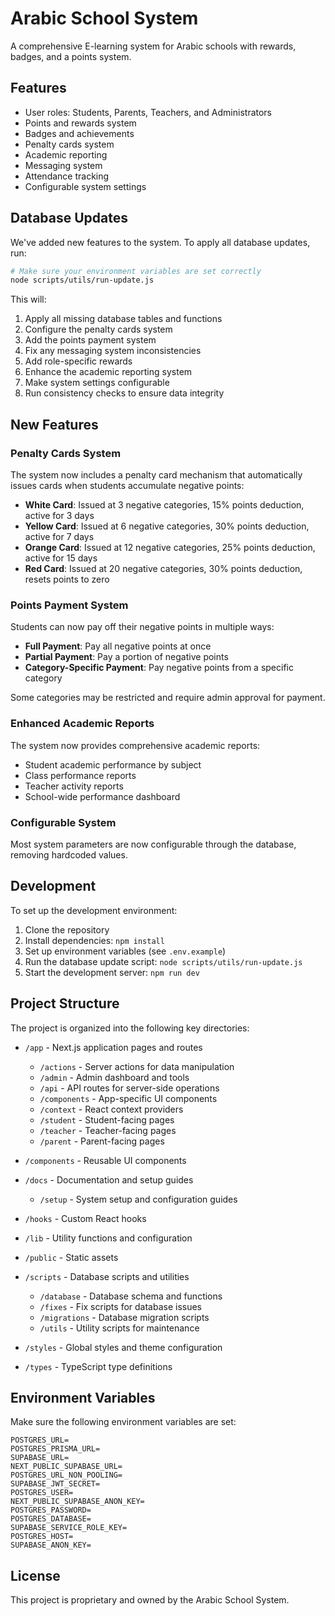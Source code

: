 # Arabic School System

A comprehensive E-learning system for Arabic schools with rewards, badges, and a points system.

## Features

- User roles: Students, Parents, Teachers, and Administrators
- Points and rewards system
- Badges and achievements
- Penalty cards system
- Academic reporting
- Messaging system
- Attendance tracking
- Configurable system settings

## Database Updates

We've added new features to the system. To apply all database updates, run:

```bash
# Make sure your environment variables are set correctly
node scripts/utils/run-update.js
```

This will:
1. Apply all missing database tables and functions
2. Configure the penalty cards system
3. Add the points payment system
4. Fix any messaging system inconsistencies
5. Add role-specific rewards
6. Enhance the academic reporting system
7. Make system settings configurable
8. Run consistency checks to ensure data integrity

## New Features

### Penalty Cards System

The system now includes a penalty card mechanism that automatically issues cards when students accumulate negative points:

- **White Card**: Issued at 3 negative categories, 15% points deduction, active for 3 days
- **Yellow Card**: Issued at 6 negative categories, 30% points deduction, active for 7 days
- **Orange Card**: Issued at 12 negative categories, 25% points deduction, active for 15 days
- **Red Card**: Issued at 20 negative categories, 30% points deduction, resets points to zero

### Points Payment System

Students can now pay off their negative points in multiple ways:

- **Full Payment**: Pay all negative points at once
- **Partial Payment**: Pay a portion of negative points
- **Category-Specific Payment**: Pay negative points from a specific category

Some categories may be restricted and require admin approval for payment.

### Enhanced Academic Reports

The system now provides comprehensive academic reports:

- Student academic performance by subject
- Class performance reports
- Teacher activity reports
- School-wide performance dashboard

### Configurable System

Most system parameters are now configurable through the database, removing hardcoded values.

## Development

To set up the development environment:

1. Clone the repository
2. Install dependencies: `npm install`
3. Set up environment variables (see `.env.example`)
4. Run the database update script: `node scripts/utils/run-update.js`
5. Start the development server: `npm run dev`

## Project Structure

The project is organized into the following key directories:

- `/app` - Next.js application pages and routes
  - `/actions` - Server actions for data manipulation
  - `/admin` - Admin dashboard and tools
  - `/api` - API routes for server-side operations
  - `/components` - App-specific UI components
  - `/context` - React context providers
  - `/student` - Student-facing pages
  - `/teacher` - Teacher-facing pages
  - `/parent` - Parent-facing pages

- `/components` - Reusable UI components
- `/docs` - Documentation and setup guides
  - `/setup` - System setup and configuration guides
- `/hooks` - Custom React hooks
- `/lib` - Utility functions and configuration
- `/public` - Static assets
- `/scripts` - Database scripts and utilities
  - `/database` - Database schema and functions
  - `/fixes` - Fix scripts for database issues
  - `/migrations` - Database migration scripts
  - `/utils` - Utility scripts for maintenance
- `/styles` - Global styles and theme configuration
- `/types` - TypeScript type definitions

## Environment Variables

Make sure the following environment variables are set:

```
POSTGRES_URL=
POSTGRES_PRISMA_URL=
SUPABASE_URL=
NEXT_PUBLIC_SUPABASE_URL=
POSTGRES_URL_NON_POOLING=
SUPABASE_JWT_SECRET=
POSTGRES_USER=
NEXT_PUBLIC_SUPABASE_ANON_KEY=
POSTGRES_PASSWORD=
POSTGRES_DATABASE=
SUPABASE_SERVICE_ROLE_KEY=
POSTGRES_HOST=
SUPABASE_ANON_KEY=
```

## License

This project is proprietary and owned by the Arabic School System. 